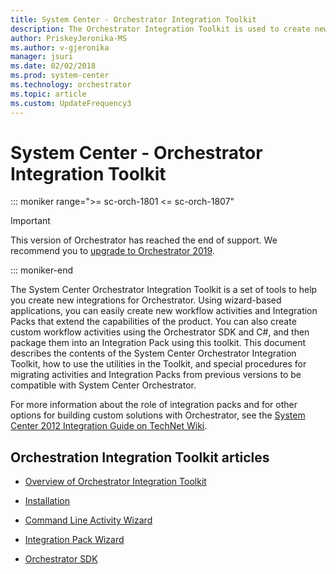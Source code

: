 ```yaml
---
title: System Center - Orchestrator Integration Toolkit
description: The Orchestrator Integration Toolkit is used to create new integrations for Orchestrator.
author: PriskeyJeronika-MS
ms.author: v-gjeronika
manager: jsuri
ms.date: 02/02/2018
ms.prod: system-center
ms.technology: orchestrator
ms.topic: article
ms.custom: UpdateFrequency3
---
```


# System Center - Orchestrator Integration Toolkit

::: moniker range=">= sc-orch-1801 <= sc-orch-1807"

> [!IMPORTANT]
>
> This version of Orchestrator has reached the end of support. We recommend you to [upgrade to Orchestrator 2019](../index.yml).

::: moniker-end

The System Center Orchestrator Integration Toolkit is a set of tools to help you create new integrations for Orchestrator. Using wizard-based applications, you can easily create new workflow activities and Integration Packs that extend the capabilities of the product. You can also create custom workflow activities using the Orchestrator SDK and C#, and then package them into an Integration Pack using this toolkit. This document describes the contents of the System Center Orchestrator Integration Toolkit, how to use the utilities in the Toolkit, and special procedures for migrating activities and Integration Packs from previous versions to be compatible with System Center Orchestrator.  

 For more information about the role of integration packs and for other options for building custom solutions with Orchestrator, see the [System Center 2012 Integration Guide on TechNet Wiki](https://go.microsoft.com/fwlink/?LinkID=275796).

## Orchestration Integration Toolkit articles

- [Overview of Orchestrator Integration Toolkit](orchestrator-integration-toolkit-overview.md)

- [Installation](installation.md)

- [Command Line Activity Wizard](command-line-activity-wizard.md)

- [Integration Pack Wizard](integration-pack-wizard.md)

- [Orchestrator SDK](/previous-versions/system-center/developer/hh855054(v=msdn.10))